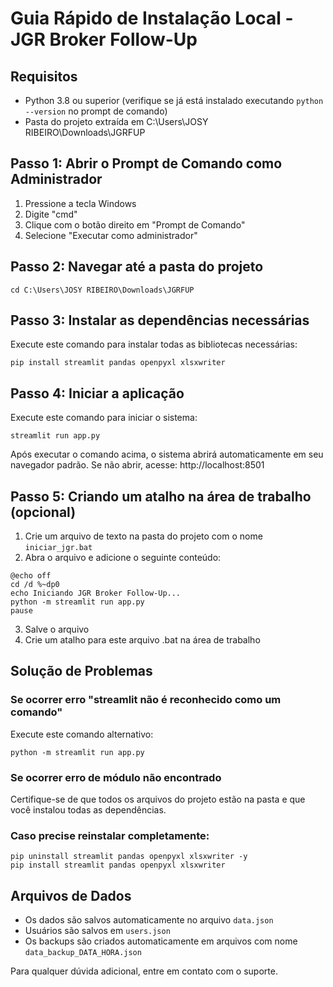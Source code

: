 # Guia Rápido de Instalação Local - JGR Broker Follow-Up

## Requisitos
- Python 3.8 ou superior (verifique se já está instalado executando `python --version` no prompt de comando)
- Pasta do projeto extraída em C:\Users\JOSY RIBEIRO\Downloads\JGRFUP

## Passo 1: Abrir o Prompt de Comando como Administrador
1. Pressione a tecla Windows
2. Digite "cmd"
3. Clique com o botão direito em "Prompt de Comando"
4. Selecione "Executar como administrador"

## Passo 2: Navegar até a pasta do projeto
```
cd C:\Users\JOSY RIBEIRO\Downloads\JGRFUP
```

## Passo 3: Instalar as dependências necessárias
Execute este comando para instalar todas as bibliotecas necessárias:
```
pip install streamlit pandas openpyxl xlsxwriter
```

## Passo 4: Iniciar a aplicação
Execute este comando para iniciar o sistema:
```
streamlit run app.py
```

Após executar o comando acima, o sistema abrirá automaticamente em seu navegador padrão. Se não abrir, acesse: http://localhost:8501

## Passo 5: Criando um atalho na área de trabalho (opcional)
1. Crie um arquivo de texto na pasta do projeto com o nome `iniciar_jgr.bat`
2. Abra o arquivo e adicione o seguinte conteúdo:
```
@echo off
cd /d %~dp0
echo Iniciando JGR Broker Follow-Up...
python -m streamlit run app.py
pause
```
3. Salve o arquivo
4. Crie um atalho para este arquivo .bat na área de trabalho

## Solução de Problemas

### Se ocorrer erro "streamlit não é reconhecido como um comando"
Execute este comando alternativo:
```
python -m streamlit run app.py
```

### Se ocorrer erro de módulo não encontrado
Certifique-se de que todos os arquivos do projeto estão na pasta e que você instalou todas as dependências.

### Caso precise reinstalar completamente:
```
pip uninstall streamlit pandas openpyxl xlsxwriter -y
pip install streamlit pandas openpyxl xlsxwriter
```

## Arquivos de Dados
- Os dados são salvos automaticamente no arquivo `data.json`
- Usuários são salvos em `users.json`
- Os backups são criados automaticamente em arquivos com nome `data_backup_DATA_HORA.json`

Para qualquer dúvida adicional, entre em contato com o suporte.